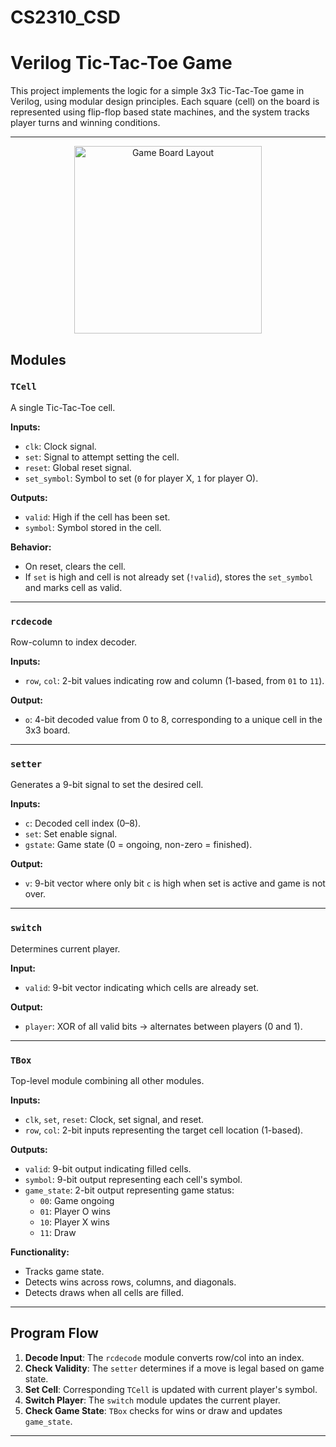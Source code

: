 # CS2310_CSD

# Verilog Tic-Tac-Toe Game

This project implements the logic for a simple 3x3 Tic-Tac-Toe game in Verilog, using modular design principles. Each square (cell) on the board is represented using flip-flop based state machines, and the system tracks player turns and winning conditions.

---
<p align="center">
  <img src="images/game_diagram.png" alt="Game Board Layout" width="300"/>
</p>

## Modules

### `TCell`
A single Tic-Tac-Toe cell.

**Inputs:**
- `clk`: Clock signal.
- `set`: Signal to attempt setting the cell.
- `reset`: Global reset signal.
- `set_symbol`: Symbol to set (`0` for player X, `1` for player O).

**Outputs:**
- `valid`: High if the cell has been set.
- `symbol`: Symbol stored in the cell.

**Behavior:**
- On reset, clears the cell.
- If `set` is high and cell is not already set (`!valid`), stores the `set_symbol` and marks cell as valid.

---

###  `rcdecode`
Row-column to index decoder.

**Inputs:**
- `row`, `col`: 2-bit values indicating row and column (1-based, from `01` to `11`).

**Output:**
- `o`: 4-bit decoded value from 0 to 8, corresponding to a unique cell in the 3x3 board.

---

###  `setter`
Generates a 9-bit signal to set the desired cell.

**Inputs:**
- `c`: Decoded cell index (0–8).
- `set`: Set enable signal.
- `gstate`: Game state (0 = ongoing, non-zero = finished).

**Output:**
- `v`: 9-bit vector where only bit `c` is high when set is active and game is not over.

---

###  `switch`
Determines current player.

**Input:**
- `valid`: 9-bit vector indicating which cells are already set.

**Output:**
- `player`: XOR of all valid bits → alternates between players (0 and 1).

---

###  `TBox`
Top-level module combining all other modules.

**Inputs:**
- `clk`, `set`, `reset`: Clock, set signal, and reset.
- `row`, `col`: 2-bit inputs representing the target cell location (1-based).

**Outputs:**
- `valid`: 9-bit output indicating filled cells.
- `symbol`: 9-bit output representing each cell's symbol.
- `game_state`: 2-bit output representing game status:
  - `00`: Game ongoing
  - `01`: Player O wins
  - `10`: Player X wins
  - `11`: Draw

**Functionality:**
- Tracks game state.
- Detects wins across rows, columns, and diagonals.
- Detects draws when all cells are filled.

---

## Program Flow

1. **Decode Input**: The `rcdecode` module converts row/col into an index.
2. **Check Validity**: The `setter` determines if a move is legal based on game state.
3. **Set Cell**: Corresponding `TCell` is updated with current player's symbol.
4. **Switch Player**: The `switch` module updates the current player.
5. **Check Game State**: `TBox` checks for wins or draw and updates `game_state`.

---
